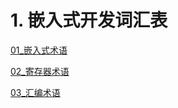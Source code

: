 # 1. 嵌入式开发词汇表

[01_嵌入式术语](01_TerminologyRelated.md)

[02_寄存器术语](02_RegistryRelated.md)

[03_汇编术语](03_AssemblyRelated.md)

